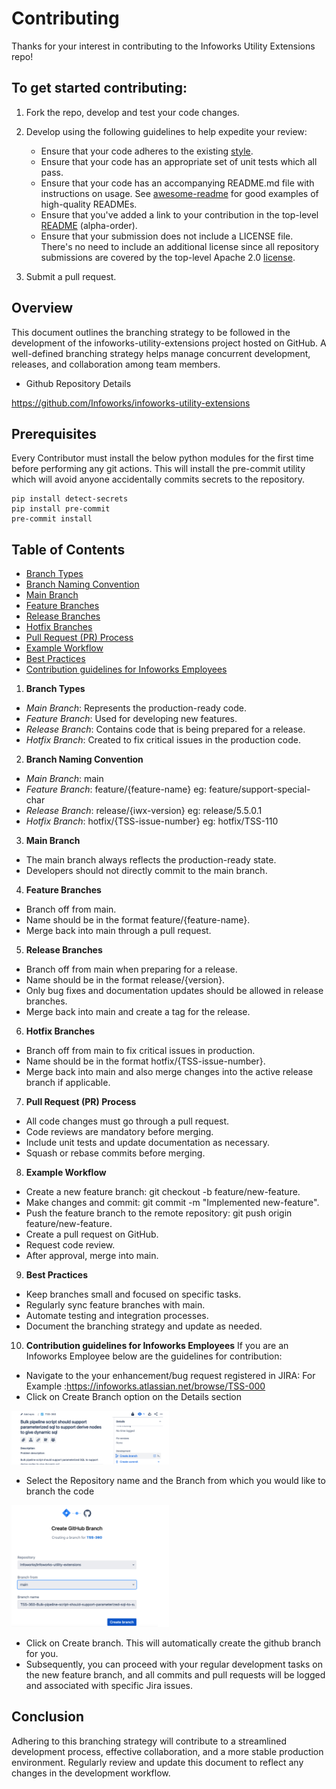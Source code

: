 # Contributing

Thanks for your interest in contributing to the Infoworks Utility Extensions repo!

## To get started contributing:

1) Fork the repo, develop and test your code changes.

2) Develop using the following guidelines to help expedite your review:
    - Ensure that your code adheres to the existing [style](https://google.github.io/styleguide).
    - Ensure that your code has an appropriate set of unit tests which all pass.
    - Ensure that your code has an accompanying README.md file with instructions on usage. See [awesome-readme](https://github.com/matiassingers/awesome-readme) for good examples of high-quality READMEs.
    - Ensure that you've added a link to your contribution in the top-level [README](./README.md) (alpha-order).
    - Ensure that your submission does not include a LICENSE file. There's no need to include an additional license since all repository submissions are covered by the top-level Apache 2.0 [license](./LICENSE).
3) Submit a pull request.

## Overview
This document outlines the branching strategy to be followed in the development of the infoworks-utility-extensions project hosted on GitHub. A well-defined branching strategy helps manage concurrent development, releases, and collaboration among team members.
- Github Repository Details

https://github.com/Infoworks/infoworks-utility-extensions

## Prerequisites

Every Contributor must install the below python modules for the first time before performing any git actions.
This will install the pre-commit utility which will avoid anyone accidentally commits secrets to the repository.
```shell
pip install detect-secrets
pip install pre-commit
pre-commit install
```

## Table of Contents
- [Branch Types](#branch-types)
- [Branch Naming Convention](#branch-naming-convention)
- [Main Branch](#main-branch)
- [Feature Branches](#feature-branches)
- [Release Branches](#release-branches)
- [Hotfix Branches](#hotfix-branches)
- [Pull Request (PR) Process](#pull-request-process)
- [Example Workflow](#example-workflow)
- [Best Practices](#best-practices)
- [Contribution guidelines for Infoworks Employees](#contribution-guidelines-for-infoworks-employees)

1. **Branch Types**
- *Main Branch*: Represents the production-ready code.
- *Feature Branch*: Used for developing new features.
- *Release Branch*: Contains code that is being prepared for a release.
- *Hotfix Branch*: Created to fix critical issues in the production code.
2. **Branch Naming Convention**
- *Main Branch*: main
- *Feature Branch*: feature/{feature-name} eg: feature/support-special-char
- *Release Branch*: release/{iwx-version} eg: release/5.5.0.1
- *Hotfix Branch*: hotfix/{TSS-issue-number} eg: hotfix/TSS-110
3. **Main Branch**
- The main branch always reflects the production-ready state.
- Developers should not directly commit to the main branch.
4. **Feature Branches**
- Branch off from main.
- Name should be in the format feature/{feature-name}.
- Merge back into main through a pull request.
5. **Release Branches**
- Branch off from main when preparing for a release.
- Name should be in the format release/{version}.
- Only bug fixes and documentation updates should be allowed in release branches.
- Merge back into main and create a tag for the release.
6. **Hotfix Branches**
- Branch off from main to fix critical issues in production.
- Name should be in the format hotfix/{TSS-issue-number}.
- Merge back into main and also merge changes into the active release branch if applicable.
7. **Pull Request (PR) Process**
- All code changes must go through a pull request.
- Code reviews are mandatory before merging.
- Include unit tests and update documentation as necessary.
- Squash or rebase commits before merging.
8. **Example Workflow**
- Create a new feature branch: git checkout -b feature/new-feature.
- Make changes and commit: git commit -m "Implemented new-feature".
- Push the feature branch to the remote repository: git push origin feature/new-feature.
- Create a pull request on GitHub.
- Request code review.
- After approval, merge into main.
9. **Best Practices**
- Keep branches small and focused on specific tasks.
- Regularly sync feature branches with main.
- Automate testing and integration processes.
- Document the branching strategy and update as needed.
10. **Contribution guidelines for Infoworks Employees**
If you are an Infoworks Employee below are the guidelines for contribution:
- Navigate to the your enhancement/bug request registered in JIRA: For Example :https://infoworks.atlassian.net/browse/TSS-000
- Click on Create Branch option on the Details section

<img src="./img/create_branch_1.png" width=50% height=50% align=left/>

- Select the Repository name and the Branch from which you would like to branch the code

<img src="./img/create_branch_2.png" width=50% height=50%/>

- Click on Create branch. This will automatically create the github branch for you.
- Subsequently, you can proceed with your regular development tasks on the new feature branch, and all commits and pull requests will be logged and associated with specific Jira issues.

## Conclusion
Adhering to this branching strategy will contribute to a streamlined development process, effective collaboration, and a more stable production environment. Regularly review and update this document to reflect any changes in the development workflow.


